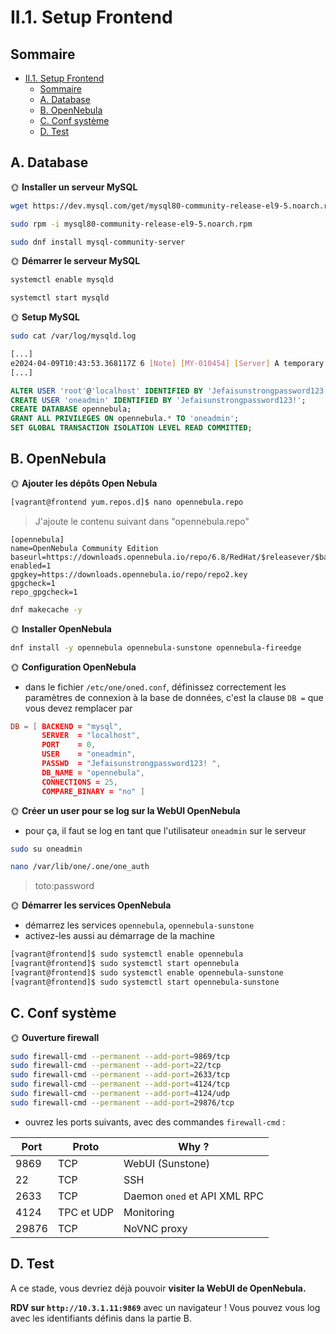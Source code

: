# II.1. Setup Frontend

## Sommaire

- [II.1. Setup Frontend](#ii1-setup-frontend)
  - [Sommaire](#sommaire)
  - [A. Database](#a-database)
  - [B. OpenNebula](#b-opennebula)
  - [C. Conf système](#c-conf-système)
  - [D. Test](#d-test)

## A. Database

🌞 **Installer un serveur MySQL**

```bash
wget https://dev.mysql.com/get/mysql80-community-release-el9-5.noarch.rpm
```

```bash
sudo rpm -i mysql80-community-release-el9-5.noarch.rpm
```

```bash
sudo dnf install mysql-community-server
```

🌞 **Démarrer le serveur MySQL**

```bash
systemctl enable mysqld
```

```bash
systemctl start mysqld
```

🌞 **Setup MySQL**

```bash
sudo cat /var/log/mysqld.log 
```

```bash
[...]
e2024-04-09T10:43:53.368117Z 6 [Note] [MY-010454] [Server] A temporary password is generated for root@localhost: AH1fUjfi0<9>
[...]
```

```SQL
ALTER USER 'root'@'localhost' IDENTIFIED BY 'Jefaisunstrongpassword123!';
CREATE USER 'oneadmin' IDENTIFIED BY 'Jefaisunstrongpassword123!';
CREATE DATABASE opennebula;
GRANT ALL PRIVILEGES ON opennebula.* TO 'oneadmin';
SET GLOBAL TRANSACTION ISOLATION LEVEL READ COMMITTED;
```

## B. OpenNebula

🌞 **Ajouter les dépôts Open Nebula**

```bash
[vagrant@frontend yum.repos.d]$ nano opennebula.repo
```

> J'ajoute le contenu suivant dans "opennebula.repo"

```
[opennebula]
name=OpenNebula Community Edition
baseurl=https://downloads.opennebula.io/repo/6.8/RedHat/$releasever/$basearch
enabled=1
gpgkey=https://downloads.opennebula.io/repo/repo2.key
gpgcheck=1
repo_gpgcheck=1
```

```bash
dnf makecache -y
```

🌞 **Installer OpenNebula**

```bash
dnf install -y opennebula opennebula-sunstone opennebula-fireedge
```

🌞 **Configuration OpenNebula**

- dans le fichier `/etc/one/oned.conf`, définissez correctement les paramètres de connexion à la base de données, c'est la clause `DB =` que vous devez remplacer par

```conf
DB = [ BACKEND = "mysql",
       SERVER  = "localhost",
       PORT    = 0,
       USER    = "oneadmin",
       PASSWD  = "Jefaisunstrongpassword123! ",
       DB_NAME = "opennebula",
       CONNECTIONS = 25,
       COMPARE_BINARY = "no" ]
```

🌞 **Créer un user pour se log sur la WebUI OpenNebula**

- pour ça, il faut se log en tant que l'utilisateur `oneadmin` sur le serveur
```bash
sudo su oneadmin
```

```bash
nano /var/lib/one/.one/one_auth
```
> toto:password

🌞 **Démarrer les services OpenNebula**

- démarrez les services `opennebula`, `opennebula-sunstone`
- activez-les aussi au démarrage de la machine

```bash
[vagrant@frontend]$ sudo systemctl enable opennebula
[vagrant@frontend]$ sudo systemctl start opennebula
[vagrant@frontend]$ sudo systemctl enable opennebula-sunstone
[vagrant@frontend]$ sudo systemctl start opennebula-sunstone
```

## C. Conf système

🌞 **Ouverture firewall**

```bash
sudo firewall-cmd --permanent --add-port=9869/tcp
sudo firewall-cmd --permanent --add-port=22/tcp
sudo firewall-cmd --permanent --add-port=2633/tcp
sudo firewall-cmd --permanent --add-port=4124/tcp
sudo firewall-cmd --permanent --add-port=4124/udp
sudo firewall-cmd --permanent --add-port=29876/tcp
```

- ouvrez les ports suivants, avec des commandes `firewall-cmd` :

| Port  | Proto      | Why ?                        |
|-------|------------|------------------------------|
| 9869  | TCP        | WebUI (Sunstone)             |
| 22    | TCP        | SSH                          |
| 2633  | TCP        | Daemon `oned` et API XML RPC |
| 4124  | TPC et UDP | Monitoring                   |
| 29876 | TCP        | NoVNC proxy                  |

## D. Test

A ce stade, vous devriez déjà pouvoir **visiter la WebUI de OpenNebula.**

**RDV sur `http://10.3.1.11:9869`** avec un navigateur ! Vous pouvez vous log avec les identifiants définis dans la partie B.
